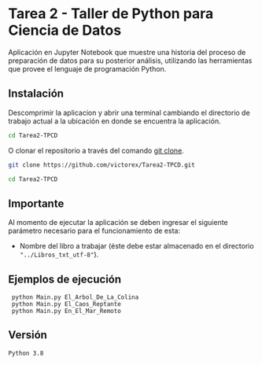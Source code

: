# Tarea 2 - Taller de Python para Ciencia de Datos

Aplicación en Jupyter Notebook que muestre una historia del proceso de preparación de datos para su posterior análisis, utilizando las herramientas que provee el lenguaje de programación Python.

## Instalación
Descomprimir la aplicacion y abrir una terminal cambiando el directorio de trabajo actual a la ubicación en donde se encuentra la aplicación.
```bash
cd Tarea2-TPCD
```

O clonar el repositorio a través del comando [git clone](https://docs.github.com/es/repositories/creating-and-managing-repositories/cloning-a-repository).

```bash
git clone https://github.com/victorex/Tarea2-TPCD.git

cd Tarea2-TPCD
```

## Importante
Al momento de ejecutar la aplicación se deben ingresar el siguiente parámetro necesario para el funcionamiento de esta:
- Nombre del libro a trabajar (éste debe estar almacenado en el directorio ```"../Libros_txt_utf-8"```).

## Ejemplos de ejecución

```properties
 python Main.py El_Arbol_De_La_Colina
 python Main.py El_Caos_Reptante
 python Main.py En_El_Mar_Remoto
```

## Versión

    Python 3.8

